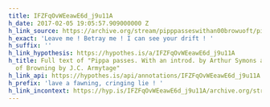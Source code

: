 ```yaml
---
title: IFZFqOvWEeawE6d_j9u11A
h_date: 2017-02-05 19:05:57.909000000 Z
h_link_source: https://archive.org/stream/pipppasseswithan00browuoft/pipppasseswithan00browuoft_djvu.txt
h_exact: 'Leave me ! Betray me ! I can see your drift ! '
h_suffix: ''
h_link_hypothesis: https://hypothes.is/a/IFZFqOvWEeawE6d_j9u11A
h_title: Full text of "Pippa passes. With an introd. by Arthur Symons and a portrait
  of Browning by J.C. Armytage"
h_link_api: https://hypothes.is/api/annotations/IFZFqOvWEeawE6d_j9u11A
h_prefix: 'lave a fawning, cringing lie ! '
h_link_incontext: https://hyp.is/IFZFqOvWEeawE6d_j9u11A/archive.org/stream/pipppasseswithan00browuoft/pipppasseswithan00browuoft_djvu.txt
---
```


